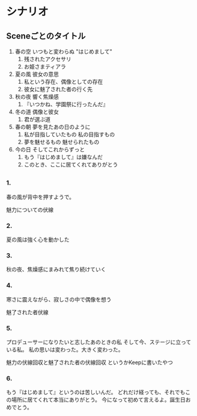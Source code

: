 # シナリオ

## Sceneごとのタイトル

1. 春の空 いつもと変わらぬ "はじめまして"
    1. 残されたアクセサリ
    1. お姫さまティアラ
2. 夏の風 彼女の意思
    1. 私という存在、偶像としての存在
    1. 彼女に魅了された者の行く先
3. 秋の夜 響く焦燥感
    1. 『いつかね、学園祭に行ったんだ』
4. 冬の道 偶像と彼女
    1. 君が選ぶ道
5. 春の朝 夢を見たあの日のように
    1. 私が目指していたもの 私の目指すもの
    1. 夢を魅せるもの 魅せられたもの
6. 今の日 そしてこれからずっと
    1. もう『はじめまして』は嫌なんだ
    2. このとき、ここに居てくれてありがとう

##
### 1.
春の風が背中を押すようで。

魅力についての伏線

### 2.
夏の風は強く心を動かした

### 3.
秋の夜、焦燥感にまみれて焦り続けていく

### 4.
寒さに震えながら、寂しさの中で偶像を想う

魅了された者伏線

### 5.
プロデューサーになりたいと志したあのときの私
そして今、ステージに立っている私。
私の思いは変わった。大きく変わった。

魅力の伏線回収と魅了された者の伏線回収
というかKeepに書いたやつ

### 6.
もう『はじめまして』というのは苦しいんだ。
どれだけ経っても、それでもこの場所に居てくれて本当にありがとう。
今になって初めて言えるよ。誕生日おめでとう。
